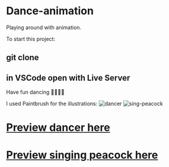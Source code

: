 # Dance-animation
Playing around with animation. 

To start this project:
## git clone <this repository>
## in VSCode open with Live Server

Have fun dancing 💃🏻🕺🏻

I used Paintbrush for the illustrations: 
![dancer](https://user-images.githubusercontent.com/35815182/95192873-25498080-07d3-11eb-9fbd-8bab1e3e2b6e.png)
![sing-peacock](https://user-images.githubusercontent.com/35815182/95201034-a60e7980-07df-11eb-8a63-f974bf2ecaa8.png)



# [Preview dancer here][1]

[1]: https://lets-dance.netlify.app/

# [Preview singing peacock here][2]

[2]: https://singing-peacock.netlify.app/
